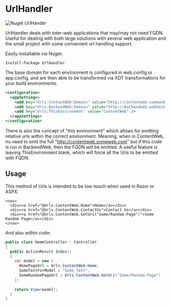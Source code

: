 # UrlHandler

![Nuget UrlHander](https://img.shields.io/nuget/v/UrlHandler.svg)

UrlHandler deals with inter-web applications that may/may not need FQDN.  Useful for dealing with both large solutions with several web application and the small project with some convenient url handling support.

Easily installable via Nuget:
```
Install-Package UrlHandler
```

The base domain for each environment is configured in web.config or app.config, and are then able to be transformed via XDT transformations for your build environments.  

```xml
<configuration>
  <appSettings>
    <add key="Urls.ContentWeb:Domain" value="http://contentweb.someweb.com" />
    <add key="Urls.BackendWeb:Domain" value="http://backendweb.webhost.com" />
    <add key="Urls:ThisEnvironment" value="ContentWeb" />
  </appSettings>
</configuration>
```

There is also the concept of "this environment" which allows for emitting relative urls within the correct environment.  Meaning, when in ContentWeb, no need to emit the full "http://contentweb.someweb.com" but if this code is run in BackendWeb, then the FQDN will be emitted.  A useful feature is leaving ThisEnvironment blank, which will force all the Uris to be emitted with FQDN.

## Usage



This method of Urls is intended to be low-touch when used in Razor or ASPX:

```cshtml
<nav>
  <div><a href="@Urls.ContentWeb.Home">Home</a></div>
  <div><a href="@Urls.ContentWeb.ContactUs">Contact Us</a></div>
  <div><a href="@Urls.ContentWeb.GetUri("Some/Random-Page")">Some Random Page</a></div>
</nav>
```

And also within code:

```cs
public class HomeController : Controller
{
  public ActionResult Index()
  {
    var model = new {
      HomePageUrl = Urls.ContentWeb.Home,
      SomeTextForModel = "Some Text",
      SomeRandomPageUrl = Urls.ContentWeb.GetUri("Some/Random-Page")
    };
    
    return View(model);
  }
}
```
